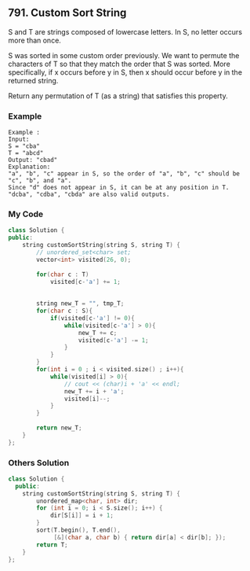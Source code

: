 ## 791. Custom Sort String

S and T are strings composed of lowercase letters. In S, no letter occurs more than once.

S was sorted in some custom order previously. We want to permute the characters of T so that they match the order that S was sorted. More specifically, if x occurs before y in S, then x should occur before y in the returned string.

Return any permutation of T (as a string) that satisfies this property.


### Example
```
Example :
Input: 
S = "cba"
T = "abcd"
Output: "cbad"
Explanation: 
"a", "b", "c" appear in S, so the order of "a", "b", "c" should be "c", "b", and "a". 
Since "d" does not appear in S, it can be at any position in T. "dcba", "cdba", "cbda" are also valid outputs.
```

### My Code
```c++
class Solution {
public:
    string customSortString(string S, string T) {
        // unordered_set<char> set;
        vector<int> visited(26, 0);
        
        for(char c : T)
            visited[c-'a'] += 1;
        
        
        string new_T = "", tmp_T;
        for(char c : S){
            if(visited[c-'a'] != 0){
                while(visited[c-'a'] > 0){
                    new_T += c;
                    visited[c-'a'] -= 1;
                }
            }
        }
        for(int i = 0 ; i < visited.size() ; i++){
            while(visited[i] > 0){
                // cout << (char)i + 'a' << endl;
                new_T += i + 'a';
                visited[i]--;
            }
        }
        
        return new_T;
    }
};
```

### Others Solution
```c++
class Solution {
  public:
    string customSortString(string S, string T) {
        unordered_map<char, int> dir;
        for (int i = 0; i < S.size(); i++) {
            dir[S[i]] = i + 1;
        }
        sort(T.begin(), T.end(),
             [&](char a, char b) { return dir[a] < dir[b]; });
        return T;
    }
};
```

